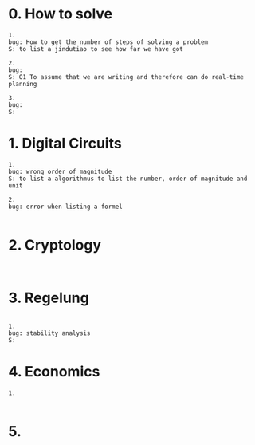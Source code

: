 
# 0. How to solve

``````
1. 
bug: How to get the number of steps of solving a problem
S: to list a jindutiao to see how far we have got

2. 
bug:
S: O1 To assume that we are writing and therefore can do real-time planning 

3.
bug:
S:

``````
# 1. Digital Circuits

``````
1.
bug: wrong order of magnitude
S: to list a algorithmus to list the number, order of magnitude and unit

2. 
bug: error when listing a formel


``````

# 2. Cryptology

``````


``````


# 3. Regelung

``````

1. 
bug: stability analysis
S: 

``````
# 4. Economics

``````
1.


``````

# 5. 